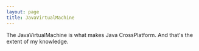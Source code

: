 ```yaml
---
layout: page
title: JavaVirtualMachine
---
```




The JavaVirtualMachine is what makes Java CrossPlatform. And that's the extent of my knowledge.

